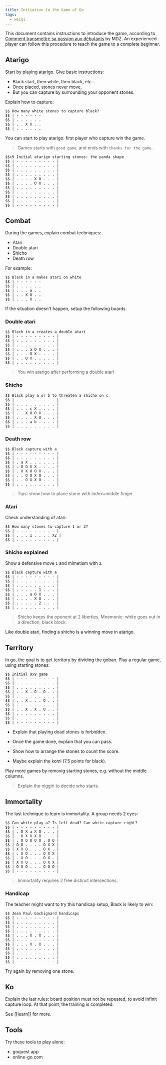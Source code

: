 ```yaml
---
title: Initiation to the Game of Go
tags:
  - weiqi
---
```


This document contains instructions to introduce the game, according to [Comment transmettre sa passion aux débutants](https://www.youtube.com/watch?v=4uRUuZNVvqM) by MDZ.
An experienced player can follow this procedure to teach the game to a complete beginner.

## Atarigo

Start by playing atarigo. Give basic instructions:
- Black start, then white, then black, etc...
- Once placed, stones never move,
- But you can capture by surrounding your opponent stones.

Explain how to capture:

```baduk
$$ How many white stones to capture black?
$$ | - - - - - -
$$ | . . . . . .
$$ | . . X X . .
$$ | . . . . . .
```

You can start to play atarigo: first player who capture win the game.

> Games starts with `good game`, and ends with `thanks for the game`.

```baduk
$$c9 Initial atarigo starting stones: the panda shape
$$ | - - - - - - - - - |
$$ | . . . . . . . . . |
$$ | . . . . . . . . . |
$$ | . . . . . . . . . |
$$ | . . . . X O . . . |
$$ | . . . . O X . . . |
$$ | . . . . . . . . . |
$$ | . . . . . . . . . |
$$ | . . . . . . . . . |
$$ | . . . . . . . . . |
$$ | - - - - - - - - - |
```

## Combat

During the games, explain combat techniques:
- Atari
- Double atari
- Shicho
- Death row

For example:
```baduk
$$ Black in a makes atari on white
$$ | - - - - - -
$$ | . . . . . .
$$ | . . . a . .
$$ | . . X O . .
$$ | . . . X . .
```

If the situation doesn't happen, setup the following boards.

### Double atari


```baduk
$$ Black in a creates a double atari
$$ | - - - - - - - - - |
$$ | . . . . . . . . . |
$$ | . . . . . . . . . |
$$ | . . . a O X . . . |
$$ | . . . O X . . . . |
$$ | . . O X . . . . . |
$$ | . . . . . . . . . |
```

> You win atarigo after performing a double atari

### Shicho

```baduk
$$ Black play a or b to threaten a shicho on c
$$ | - - - - - - - - - |
$$ | . . . . . . . . . |
$$ | . . . c X . . . . |
$$ | . . X O O X . . . |
$$ | . . . . X O . . . |
$$ | . . . a b . . . . |
$$ | . . . . . . . . . |
```

### Death row

```baduk
$$ Black capture with a
$$ | - - - - - - - - - |
$$ | . . . . . . . . . |
$$ | . a X . . . . . . |
$$ | . O O X X . . . . |
$$ | . X X O O X . . . |
$$ | . . O O X O . . . |
$$ | . . O X X O . . . |
$$ | . . . . . . . . . |
```

> Tips: show how to place stone with index+middle finger

### Atari

Check understanding of atari:

```baduk
$$ How many stones to capture 1 or 2?
$$ | - - - - - - - - - |
$$ | . . . 1 . . . . X2 |
$$ | . . . . . . . . . |
```

### Shicho explained

Show a defensive move `1` and mimetism with `2`.

```baduk
$$ Black capture with a
$$ | - - - - - - - - - |
$$ | . . . . . . . . . |
$$ | . . . . . . . . . |
$$ | . . . . . 1 . . . |
$$ | . . . a O X . . . |
$$ | . . . . X O . . . |
$$ | . . . . . 2 . . . |
$$ | . . . . . . . . . |
```

> Shicho keeps the oponent at 2 liberties. Mnemonic: white goes out in a direction, black block.

Like double atari, finding a shicho is a winning move in atarigo.

## Territory

In go, the goal is to get territory by dividing the goban.
Play a regular game, using starting stones:

```baduk
$$ Initial 9x9 game
$$ | - - - - - - - - - |
$$ | . . . . . . . . . |
$$ | . . . . . . . . . |
$$ | . . X . O . O . . |
$$ | . . . . . . . . . |
$$ | . . X . . . O . . |
$$ | . . . . . . . . . |
$$ | . . X . X . O . . |
$$ | . . . . . . . . . |
$$ | . . . . . . . . . |
$$ | - - - - - - - - - |
```

- Explain that playing dead stones is forbidden.

- Once the game done, explain that you can pass.

- Show how to arrange the stones to count the score.

- Maybe explain the komi (7.5 points for black).

Play more games by removig starting stones, e.g. without the middle columns.

> Explain the niggiri to decide who starts.

## Immortality

The last technique to learn is immortality. A group needs 2 eyes:

```baduk
$$ Can white play a? Is left dead? Can white capture right?
$$ | - - - - - - - - - |
$$ | . O X a X O . . . |
$$ | . O X X X O . . . |
$$ | . O O O O O . O O |
$$ | O O . . . . O X X |
$$ | X X O . . . O X . |
$$ | . X O . . . O X X |
$$ | . X O . . . O X . |
$$ | X X O . . . O X X |
$$ | O O O . . . O O O |
$$ | - - - - - - - - - |
```

> Immortality requires 2 free distinct intersections.

### Handicap

The teacher might want to try this handicap setup,
Black is likely to win:

```baduk
$$ Jean Paul Gachignard handicaps
$$ | - - - - - - - - - |
$$ | . . . . . . . . . |
$$ | . . . . . . . . . |
$$ | . . . . . . . . . |
$$ | . . . X . X . . . |
$$ | . . . . . . . . . |
$$ | . . . X . X . . . |
$$ | . . . . . . . . . |
$$ | . . . . . . . . . |
$$ | . . . . . . . . . |
$$ | - - - - - - - - - |
```

Try again by removing one stone.

## Ko

Explain the last rules: board position must not be repeated, to avoid infinit capture loop.
At that point, the training is completed.

See [[learn]] for more.

## Tools

Try these tools to play alone:

- goquest app
- online-go.com
